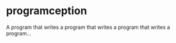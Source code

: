 programception
==============

A program that writes a program that writes a program that writes a program...
